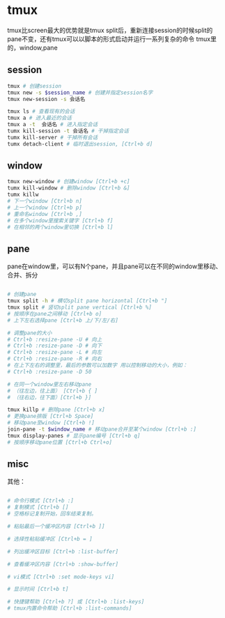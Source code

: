 # tmux

tmux比screen最大的优势就是tmux split后，重新连接session的时候split的pane不变，还有tmux可以以脚本的形式启动并运行一系列复杂的命令
tmux里的，window,pane
## session
``` bash
tmux # 创建session
tmux new -s $session_name # 创建并指定session名字
tmux new-session -s 会话名  

tmux ls # 查看现有的会话
tmux a # 进入最近的会话
tmux a -t  会话名 # 进入指定会话
tumx kill-session -t 会话名 # 干掉指定会话
tumx kill-server # 干掉所有会话
tumx detach-client # 临时退出session, [Ctrl+b d]
```

## window


``` bash
tmux new-window # 创建window [Ctrl+b +c]
tumx kill-window # 删除window [Ctrl+b &]
tumx killw
# 下一个window [Ctrl+b n]
# 上一个window [Ctrl+b p]
# 重命名window [Ctrl+b ,]
# 在多个window里搜索关键字 [Ctrl+b f]
# 在相邻的两个window里切换 [Ctrl+b l]

```

## pane
pane在window里，可以有N个pane，并且pane可以在不同的window里移动、合并、拆分
``` bash

# 创建pane
tmux split -h # 横切split pane horizontal [Ctrl+b "]
tmux split # 竖切split pane vertical [Ctrl+b %]
# 按顺序在pane之间移动 [Ctrl+b o]
# 上下左右选择pane [Ctrl+b 上/下/左/右]

# 调整pane的大小
# Ctrl+b :resize-pane -U # 向上
# Ctrl+b :resize-pane -D # 向下
# Ctrl+b :resize-pane -L # 向左
# Ctrl+b :resize-pane -R # 向右
# 在上下左右的调整里，最后的参数可以加数字 用以控制移动的大小，例如：
# Ctrl+b :resize-pane -D 50

# 在同一个window里左右移动pane
# （往左边，往上面） [Ctrl+b { ]
# （往右边，往下面）[Ctrl+b }] 

tmux killp # 删除pane [Ctrl+b x]
# 更换pane排版 [Ctrl+b Space]
# 移动pane至window [Ctrl+b !]
join-pane -t $window_name # 移动pane合并至某个window [Ctrl+b :]
tmux display-panes # 显示pane编号 [Ctrl+b q]
# 按顺序移动pane位置 [Ctrl+b Ctrl+o]
```

## misc

其他：
``` bash

# 命令行模式 [Ctrl+b :]
# 复制模式 [Ctrl+b []
# 空格标记复制开始，回车结束复制。

# 粘贴最后一个缓冲区内容 [Ctrl+b ]]

# 选择性粘贴缓冲区 [Ctrl+b = ]

# 列出缓冲区目标 [Ctrl+b :list-buffer]

# 查看缓冲区内容 [Ctrl+b :show-buffer]

# vi模式 [Ctrl+b :set mode-keys vi]

# 显示时间 [Ctrl+b t]

# 快捷键帮助 [Ctrl+b ?] 或 [Ctrl+b :list-keys]
# tmux内置命令帮助 [Ctrl+b :list-commands]


```